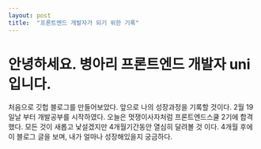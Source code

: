 ```yaml
---
layout: post
title:  "프론트엔드 개발자가 되기 위한 기록"
---
```


# 안녕하세요. 병아리 프론트엔드 개발자 uni입니다.

처음으로 깃헙 블로그를 만들어보았다.
앞으로 나의 성장과정을 기록할 것이다.
2월 19일날 부터 개발공부를 시작하였다.
오늘은 멋쟁이사자처럼 프론트엔드스쿨 2기에 합격했다.
모든 것이 새롭고 낯설겠지만 4개월기간동안 열심히 달려볼 것 이다.
4개월 후에 이 블로그 글을 보며, 내가 얼마나 성장해있을지 궁금하다.
